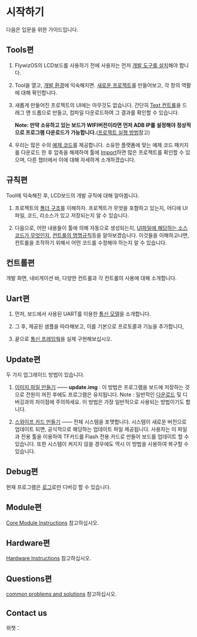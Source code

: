 # 시작하기
다음은 입문을 위한 가이드입니다.

## Tools편
1. FlywizOS의 LCD보드를 사용하기 전에 사용자는 먼저 [개발 도구를 설치](download.md)해야 합니다.

2. Tool을 열고, [개발 환경](flythings_ide_snapshot.md)에 익숙해지면. [새로운 프로젝트](new_flythings_project.md)를 만들어보고, 각 창의 역활에 대해 확인합니다.

3. 새롭게 만들어진 프로젝트의 UI에는 아무것도 없습니다. 간단히 [Text 컨트롤](textview.md)을 드래그 앤 드롭으로 만들고, 컴파일 다운로드하여 그 결과를 확인할 수 있습니다.

   **Note: 만약 소유하고 있는 보드가 WIFI버전이라면 먼저 ADB IP를 설정해야 정상적으로 프로그램 다운로드가 가능합니다.**([프로젝트 실행 방법](run_project.md)참고)

4. 우리는 많은 수의 [예제 코드](demo_download.md)를 제공합니다. 소유한 플랫폼에 맞는 예제 코드 패키지를 다운로드 한 후 압축을 해제하여 툴에 [Import](import_project.md)하면 많은 프로젝트를 확인할 수 있으며, 다른 챕터에서 이에 대해 자세하게 소개하겠습니다.

   

## 규칙편
Tool에 익숙해진 후, LCD보드의 개발 규칙에 대해 알아봅니다.<br/>
1. 프로젝트의 [폴더 구조](project_structure.md)를 이해하자. 프로젝트가 무엇을 포함하고 있는지, 어디에 UI파일, 코드, 리소스가 있고 저장되는지 알 수 있습니다.

2. 다음으로, 어떤 내용들이 툴에 의해 자동으로 생성되는지, [UI파일에 해당하는 소스코드가 무엇인지](ftu_and_source_relationships.md), [컨트롤의 명명규칙](named_rule.md)등을 알아보겠습니다. 이것들을 이해하고나면, 컨트롤을 조작하기 위해서 어떤 코드를 수정해야 하는지 알 수 있습니다.

   

## 컨트롤편
개발 화면, 네비게이션 바, 다양한 컨트롤과 각 컨트롤의 사용에 대해 소개합니다.



## Uart편
1. 먼저, 보드에서 사용된 UART를 이용한 [통신 모델](serial_introdoction.md)을 소개합니다.

2. 그 후, 제공된 샘플을 따라해보고, 이를 기본으로 프로토콜과 기능을 추가합니다,

3. 끝으로 [통신 프레임웍](serial_framework.md)을 실제 구현해보십시오.

   

## Update편
두 가지 업그레이드 방법이 있습니다.
1. [이미지 파일 만들기](make_image.md) —— **update.img** : 이 방법은 프로그램을 보드에 저장하는 것으로 전원이 꺼진 후에도 프로그램은 유지됩니다. Note : 일반적인 [다운로드](adb_debug.md) 및 디버깅과의 차이점에 주의하세요. 이 방법은 가장 일반적으로 사용되는 방법이기도 합니다.

2. [스와이프 카드 만들기](sd_boot.md) —— 전체 시스템을 포맷합니다. 시스템이 새로운 버전으로 업데이트 되면, 공식적으로 해당하는 업데이트 파일 제공됩니다. 사용자는 이 파일과 전용 툴을 이용하여 TF카드를 Flash 전용 카드로 만들어 보드를 업데이트 할 수 있습니다. 또한 시스템이 켜지지 않을 경우에도 역시 이 방법을 사용하여 복구할 수 있습니다.

   

## Debug편
현재 프로그램은 [로그](logcat.md)로만 디버깅 할 수 있습니다.



## Module편
[Core Module Instructions](core_module.md) 참고하십시오.



## Hardware편
[Hardware Instructions](hardware.md) 참고하십시오.



## Questions편
[common problems and solutions](problems.md) 참고하십시오.



## Contact us
위챗：